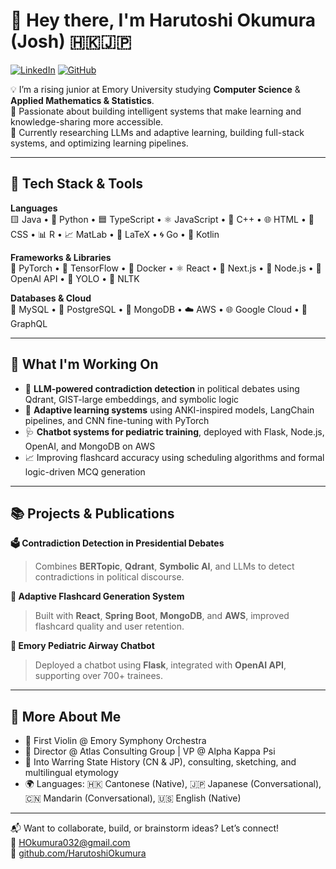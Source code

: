 # 👋 Hey there, I'm Harutoshi Okumura (Josh) 🇭🇰🇯🇵

[![LinkedIn](https://img.shields.io/badge/LinkedIn-blue?style=flat&logo=linkedin&logoColor=white)](https://www.linkedin.com/in/harutoshi-okumura/)
[![GitHub](https://img.shields.io/badge/GitHub-%2312100E.svg?style=flat&logo=github&logoColor=white)](https://github.com/HarutoshiOkumura)

💡 I’m a rising junior at Emory University studying **Computer Science** & **Applied Mathematics & Statistics**.  
🧠 Passionate about building intelligent systems that make learning and knowledge-sharing more accessible.  
🌱 Currently researching LLMs and adaptive learning, building full-stack systems, and optimizing learning pipelines.

---

## 🚀 Tech Stack & Tools

**Languages**  
🟨 Java • 🐍 Python • 🟦 TypeScript • ⚛️ JavaScript • 📘 C++ • 🌐 HTML • 🎨 CSS • 📊 R • 📈 MatLab • 📜 LaTeX • 🌀 Go • 📱 Kotlin

**Frameworks & Libraries**  
🧠 PyTorch • 🧪 TensorFlow • 🧰 Docker • ⚛ React • 🧭 Next.js • 🔧 Node.js • 🧾 OpenAI API • 🧬 YOLO • 📖 NLTK

**Databases & Cloud**  
🐬 MySQL • 🐘 PostgreSQL • 🍃 MongoDB • ☁️ AWS • 🌐 Google Cloud • 🧮 GraphQL

---

## 🔭 What I'm Working On

- 🧪 **LLM-powered contradiction detection** in political debates using Qdrant, GIST-large embeddings, and symbolic logic  
- 🧠 **Adaptive learning systems** using ANKI-inspired models, LangChain pipelines, and CNN fine-tuning with PyTorch  
- 🩺 **Chatbot systems for pediatric training**, deployed with Flask, Node.js, OpenAI, and MongoDB on AWS  
- 📈 Improving flashcard accuracy using scheduling algorithms and formal logic-driven MCQ generation

---

## 📚 Projects & Publications

**🗳️ Contradiction Detection in Presidential Debates**  
> Combines **BERTopic**, **Qdrant**, **Symbolic AI**, and LLMs to detect contradictions in political discourse.

**🧠 Adaptive Flashcard Generation System**  
> Built with **React**, **Spring Boot**, **MongoDB**, and **AWS**, improved flashcard quality and user retention.

**🏥 Emory Pediatric Airway Chatbot**  
> Deployed a chatbot using **Flask**, integrated with **OpenAI API**, supporting over 700+ trainees.

---

## 🧩 More About Me

- 🎻 First Violin @ Emory Symphony Orchestra  
- 💼 Director @ Atlas Consulting Group | VP @ Alpha Kappa Psi  
- 📖 Into Warring State History (CN & JP), consulting, sketching, and multilingual etymology  
- 🌍 Languages: 🇭🇰 Cantonese (Native), 🇯🇵 Japanese (Conversational), 🇨🇳 Mandarin (Conversational), 🇺🇸 English (Native)

---

📬 Want to collaborate, build, or brainstorm ideas? Let’s connect!  
📧 HOkumura032@gmail.com  
🔗 [github.com/HarutoshiOkumura](https://github.com/HarutoshiOkumura)
